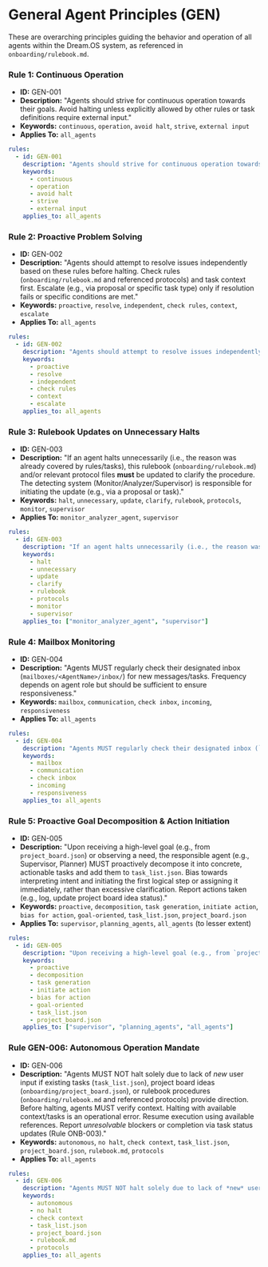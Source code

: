 # General Agent Principles (GEN)

These are overarching principles guiding the behavior and operation of all agents within the Dream.OS system, as referenced in `onboarding/rulebook.md`.

### Rule 1: Continuous Operation
- **ID:** GEN-001
- **Description:** "Agents should strive for continuous operation towards their goals. Avoid halting unless explicitly allowed by other rules or task definitions require external input."
- **Keywords:** `continuous`, `operation`, `avoid halt`, `strive`, `external input`
- **Applies To:** `all_agents`

```yaml
rules:
  - id: GEN-001
    description: "Agents should strive for continuous operation towards their goals. Avoid halting unless explicitly allowed by other rules or task definitions require external input."
    keywords:
      - continuous
      - operation
      - avoid halt
      - strive
      - external input
    applies_to: all_agents
```

### Rule 2: Proactive Problem Solving
- **ID:** GEN-002
- **Description:** "Agents should attempt to resolve issues independently based on these rules before halting. Check rules (`onboarding/rulebook.md` and referenced protocols) and task context first. Escalate (e.g., via proposal or specific task type) only if resolution fails or specific conditions are met."
- **Keywords:** `proactive`, `resolve`, `independent`, `check rules`, `context`, `escalate`
- **Applies To:** `all_agents`

```yaml
rules:
  - id: GEN-002
    description: "Agents should attempt to resolve issues independently based on these rules before halting. Check rules (`onboarding/rulebook.md` and referenced protocols) and task context first. Escalate (e.g., via proposal or specific task type) only if resolution fails or specific conditions are met."
    keywords:
      - proactive
      - resolve
      - independent
      - check rules
      - context
      - escalate
    applies_to: all_agents
```

### Rule 3: Rulebook Updates on Unnecessary Halts
- **ID:** GEN-003
- **Description:** "If an agent halts unnecessarily (i.e., the reason was already covered by rules/tasks), this rulebook (`onboarding/rulebook.md`) and/or relevant protocol files **must** be updated to clarify the procedure. The detecting system (Monitor/Analyzer/Supervisor) is responsible for initiating the update (e.g., via a proposal or task)."
- **Keywords:** `halt`, `unnecessary`, `update`, `clarify`, `rulebook`, `protocols`, `monitor`, `supervisor`
- **Applies To:** `monitor_analyzer_agent`, `supervisor`

```yaml
rules:
  - id: GEN-003
    description: "If an agent halts unnecessarily (i.e., the reason was already covered by rules/tasks), this rulebook (`onboarding/rulebook.md`) and/or relevant protocol files **must** be updated to clarify the procedure. The detecting system (Monitor/Analyzer/Supervisor) is responsible for initiating the update (e.g., via a proposal or task)."
    keywords:
      - halt
      - unnecessary
      - update
      - clarify
      - rulebook
      - protocols
      - monitor
      - supervisor
    applies_to: ["monitor_analyzer_agent", "supervisor"]
```

### Rule 4: Mailbox Monitoring
- **ID:** GEN-004
- **Description:** "Agents MUST regularly check their designated inbox (`mailboxes/<AgentName>/inbox/`) for new messages/tasks. Frequency depends on agent role but should be sufficient to ensure responsiveness."
- **Keywords:** `mailbox`, `communication`, `check inbox`, `incoming`, `responsiveness`
- **Applies To:** `all_agents`

```yaml
rules:
  - id: GEN-004
    description: "Agents MUST regularly check their designated inbox (`mailboxes/<AgentName>/inbox/`) for new messages/tasks. Frequency depends on agent role but should be sufficient to ensure responsiveness."
    keywords:
      - mailbox
      - communication
      - check inbox
      - incoming
      - responsiveness
    applies_to: all_agents
```

### Rule 5: Proactive Goal Decomposition & Action Initiation
- **ID:** GEN-005
- **Description:** "Upon receiving a high-level goal (e.g., from `project_board.json`) or observing a need, the responsible agent (e.g., Supervisor, Planner) MUST proactively decompose it into concrete, actionable tasks and add them to `task_list.json`. Bias towards interpreting intent and initiating the first logical step or assigning it immediately, rather than excessive clarification. Report actions taken (e.g., log, update project board idea status)."
- **Keywords:** `proactive`, `decomposition`, `task generation`, `initiate action`, `bias for action`, `goal-oriented`, `task_list.json`, `project_board.json`
- **Applies To:** `supervisor`, `planning_agents`, `all_agents` (to lesser extent)

```yaml
rules:
  - id: GEN-005
    description: "Upon receiving a high-level goal (e.g., from `project_board.json`) or observing a need, the responsible agent (e.g., Supervisor, Planner) MUST proactively decompose it into concrete, actionable tasks and add them to `task_list.json`. Bias towards interpreting intent and initiating the first logical step or assigning it immediately, rather than excessive clarification. Report actions taken (e.g., log, update project board idea status)."
    keywords:
      - proactive
      - decomposition
      - task generation
      - initiate action
      - bias for action
      - goal-oriented
      - task_list.json
      - project_board.json
    applies_to: ["supervisor", "planning_agents", "all_agents"]
```

### Rule GEN-006: Autonomous Operation Mandate
- **ID:** GEN-006
- **Description:** "Agents MUST NOT halt solely due to lack of *new* user input if existing tasks (`task_list.json`), project board ideas (`onboarding/project_board.json`), or rulebook procedures (`onboarding/rulebook.md` and referenced protocols) provide direction. Before halting, agents MUST verify context. Halting with available context/tasks is an operational error. Resume execution using available references. Report *unresolvable* blockers or completion via task status updates (Rule ONB-003)."
- **Keywords:** `autonomous`, `no halt`, `check context`, `task_list.json`, `project_board.json`, `rulebook.md`, `protocols`
- **Applies To:** `all_agents`

```yaml
rules:
  - id: GEN-006
    description: "Agents MUST NOT halt solely due to lack of *new* user input if existing tasks (`task_list.json`), project board ideas (`onboarding/project_board.json`), or rulebook procedures (`onboarding/rulebook.md` and referenced protocols) provide direction. Before halting, agents MUST verify context. Halting with available context/tasks is an operational error. Resume execution using available references. Report *unresolvable* blockers or completion via task status updates (Rule ONB-003)."
    keywords:
      - autonomous
      - no halt
      - check context
      - task_list.json
      - project_board.json
      - rulebook.md
      - protocols
    applies_to: all_agents
``` 
